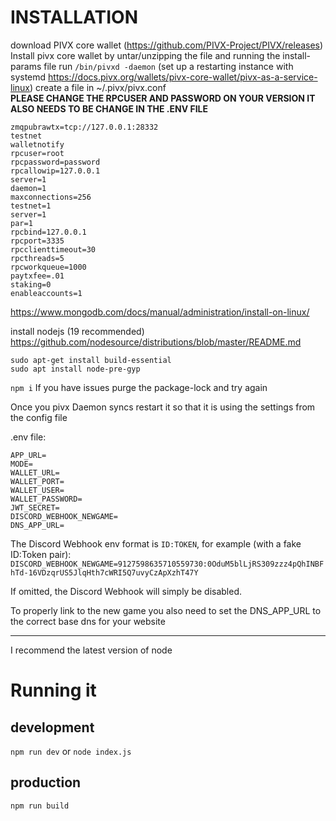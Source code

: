# INSTALLATION
download PIVX core wallet (https://github.com/PIVX-Project/PIVX/releases)
Install pivx core wallet by untar/unzipping the file and running the install-params file
run `/bin/pivxd -daemon`
(set up a restarting instance with systemd https://docs.pivx.org/wallets/pivx-core-wallet/pivx-as-a-service-linux)
create a file in ~/.pivx/pivx.conf   
**PLEASE CHANGE THE RPCUSER AND PASSWORD ON YOUR VERSION IT ALSO NEEDS TO BE CHANGE IN THE .ENV FILE**

```               
zmqpubrawtx=tcp://127.0.0.1:28332 
testnet
walletnotify 
rpcuser=root
rpcpassword=password
rpcallowip=127.0.0.1
server=1
daemon=1
maxconnections=256
testnet=1
server=1
par=1
rpcbind=127.0.0.1
rpcport=3335
rpcclienttimeout=30
rpcthreads=5
rpcworkqueue=1000
paytxfee=.01
staking=0
enableaccounts=1
```
https://www.mongodb.com/docs/manual/administration/install-on-linux/

install nodejs (19 recommended)
https://github.com/nodesource/distributions/blob/master/README.md

```
sudo apt-get install build-essential
sudo apt install node-pre-gyp
```
`npm i`
If you have issues purge the package-lock and try again

Once you pivx Daemon syncs restart it so that it is using the settings from the config file

.env file:
```
APP_URL=
MODE=
WALLET_URL=
WALLET_PORT=
WALLET_USER=
WALLET_PASSWORD=
JWT_SECRET=
DISCORD_WEBHOOK_NEWGAME=
DNS_APP_URL=
```

The Discord Webhook env format is `ID:TOKEN`, for example (with a fake ID:Token pair):
`DISCORD_WEBHOOK_NEWGAME=9127598635710559730:0OduM5blLjRS309zzz4pQhINBFhTd-16VDzqrUS5JlqHth7cWRI5Q7uvyCzApXzhT47Y`

If omitted, the Discord Webhook will simply be disabled.

To properly link to the new game you also need to set the DNS_APP_URL to the correct base dns for your website

---

I recommend the latest version of node

# Running it
## development
` npm run dev `
or
` node index.js `
## production
` npm run build `
